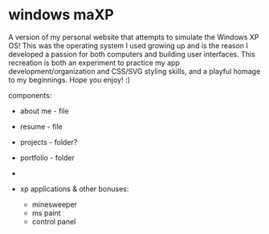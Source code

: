 # windows ma<b>XP</b>
A version of my personal website that attempts to simulate the Windows XP OS! This was the operating system I used growing up and is the reason I developed a passion for both computers and building user interfaces. This recreation is both an experiment to practice my app development/organization and CSS/SVG styling skills, and a playful homage to my beginnings. Hope you enjoy! :)

components:
* about me - file
* resume - file
* projects - folder?
* portfolio - folder
* 

* xp applications & other bonuses:
  - minesweeper
  - ms paint
  - control panel



